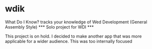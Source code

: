 wdik
====

What Do I Know? tracks your knowledge of Wed Development (General Assembly Style) *** Solo project for WDI ***

This project is on hold. I decided to make another app that was more applicable for a wider audience. This was too internally focused
